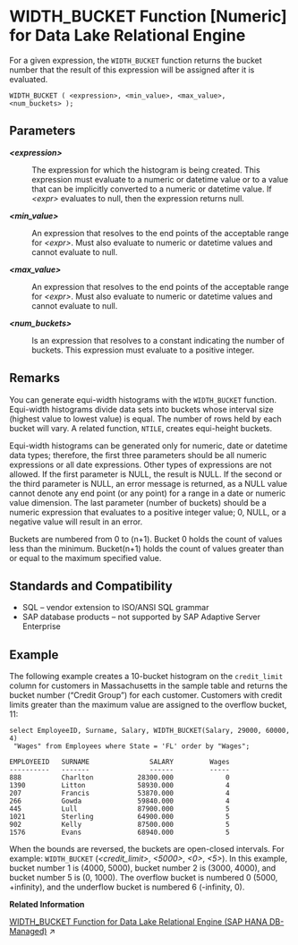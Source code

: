 <!-- loioa591658384f21015a3a2e821679c9000 -->

# WIDTH\_BUCKET Function \[Numeric\] for Data Lake Relational Engine

For a given expression, the `WIDTH_BUCKET` function returns the bucket number that the result of this expression will be assigned after it is evaluated.



```
WIDTH_BUCKET ( <expression>, <min_value>, <max_value>, <num_buckets> );
```



<a name="loioa591658384f21015a3a2e821679c9000__WIDTH_BUCKET_parm1"/>

## Parameters


<dl>
<dt><b>

*<expression\>*

</b></dt>
<dd>

The expression for which the histogram is being created. This expression must evaluate to a numeric or datetime value or to a value that can be implicitly converted to a numeric or datetime value. If *<expr\>* evaluates to null, then the expression returns null.



</dd><dt><b>

*<min\_value\>*

</b></dt>
<dd>

An expression that resolves to the end points of the acceptable range for *<expr\>*. Must also evaluate to numeric or datetime values and cannot evaluate to null.



</dd><dt><b>

*<max\_value\>*

</b></dt>
<dd>

An expression that resolves to the end points of the acceptable range for *<expr\>*. Must also evaluate to numeric or datetime values and cannot evaluate to null.



</dd><dt><b>

*<num\_buckets\>*

</b></dt>
<dd>

Is an expression that resolves to a constant indicating the number of buckets. This expression must evaluate to a positive integer.



</dd>
</dl>



<a name="loioa591658384f21015a3a2e821679c9000__WIDTH_BUCKET_remarks1"/>

## Remarks

You can generate equi-width histograms with the `WIDTH_BUCKET` function. Equi-width histograms divide data sets into buckets whose interval size \(highest value to lowest value\) is equal. The number of rows held by each bucket will vary. A related function, `NTILE`, creates equi-height buckets.

Equi-width histograms can be generated only for numeric, date or datetime data types; therefore, the first three parameters should be all numeric expressions or all date expressions. Other types of expressions are not allowed. If the first parameter is NULL, the result is NULL. If the second or the third parameter is NULL, an error message is returned, as a NULL value cannot denote any end point \(or any point\) for a range in a date or numeric value dimension. The last parameter \(number of buckets\) should be a numeric expression that evaluates to a positive integer value; 0, NULL, or a negative value will result in an error.

Buckets are numbered from 0 to \(n+1\). Bucket 0 holds the count of values less than the minimum. Bucket\(n+1\) holds the count of values greater than or equal to the maximum specified value.



<a name="loioa591658384f21015a3a2e821679c9000__WIDTH_BUCKET_standards1"/>

## Standards and Compatibility

-   SQL – vendor extension to ISO/ANSI SQL grammar
-   SAP database products – not supported by SAP Adaptive Server Enterprise



<a name="loioa591658384f21015a3a2e821679c9000__WIDTH_BUCKET_examples1"/>

## Example

The following example creates a 10-bucket histogram on the `credit_limit` column for customers in Massachusetts in the sample table and returns the bucket number \(“Credit Group”\) for each customer. Customers with credit limits greater than the maximum value are assigned to the overflow bucket, 11:

```
select EmployeeID, Surname, Salary, WIDTH_BUCKET(Salary, 29000, 60000, 4)
 "Wages" from Employees where State = 'FL' order by "Wages";
```

```
EMPLOYEEID   SURNAME               SALARY         Wages
----------   -------               ------         -----
888          Charlton           28300.000             0
1390         Litton             58930.000             4
207          Francis            53870.000             4
266          Gowda              59840.000             4
445          Lull               87900.000             5
1021         Sterling           64900.000             5
902          Kelly              87500.000             5
1576         Evans              68940.000             5
```

When the bounds are reversed, the buckets are open-closed intervals. For example: `WIDTH_BUCKET` \(*<credit\_limit\>*, *<5000\>*, *<0\>*, *<5\>*\). In this example, bucket number 1 is \(4000, 5000\), bucket number 2 is \(3000, 4000\), and bucket number 5 is \(0, 1000\). The overflow bucket is numbered 0 \(5000, +infinity\), and the underflow bucket is numbered 6 \(-infinity, 0\).

**Related Information**  


[WIDTH_BUCKET Function for Data Lake Relational Engine (SAP HANA DB-Managed)](https://help.sap.com/viewer/a898e08b84f21015969fa437e89860c8/2023_4_QRC/en-US/69892e4fa52c4ad885c269d8009f06c3.html "For a given expression, the WIDTH_BUCKET function returns the bucket number that the result of this expression will be assigned after it is evaluated.") :arrow_upper_right:

